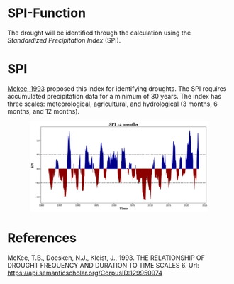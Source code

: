 # SPI-Function
The drought will be identified through the calculation using the *Standardized Precipitation Index* (SPI). 

# SPI
[Mckee, 1993](https://api.semanticscholar.org/CorpusID:129950974) proposed this index for identifying droughts. The SPI requires accumulated precipitation data for a minimum of 30 years. The index has three scales: meteorological, agricultural, and hydrological (3 months, 6 months, and 12 months).

<p align="center">
  <img src="./src/spi.png" style="width: 80%; height: 80%" />
</p>


# References

McKee, T.B., Doesken, N.J., Kleist, J., 1993. THE RELATIONSHIP OF DROUGHT FREQUENCY AND DURATION TO TIME SCALES 6.
Url: https://api.semanticscholar.org/CorpusID:129950974

